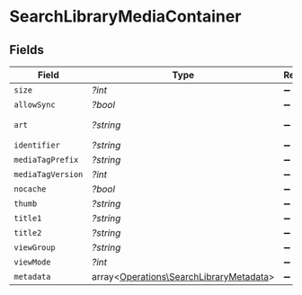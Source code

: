 # SearchLibraryMediaContainer


## Fields

| Field                                                                                       | Type                                                                                        | Required                                                                                    | Description                                                                                 | Example                                                                                     |
| ------------------------------------------------------------------------------------------- | ------------------------------------------------------------------------------------------- | ------------------------------------------------------------------------------------------- | ------------------------------------------------------------------------------------------- | ------------------------------------------------------------------------------------------- |
| `size`                                                                                      | *?int*                                                                                      | :heavy_minus_sign:                                                                          | N/A                                                                                         | 2                                                                                           |
| `allowSync`                                                                                 | *?bool*                                                                                     | :heavy_minus_sign:                                                                          | N/A                                                                                         | false                                                                                       |
| `art`                                                                                       | *?string*                                                                                   | :heavy_minus_sign:                                                                          | N/A                                                                                         | /:/resources/show-fanart.jpg                                                                |
| `identifier`                                                                                | *?string*                                                                                   | :heavy_minus_sign:                                                                          | N/A                                                                                         | com.plexapp.plugins.library                                                                 |
| `mediaTagPrefix`                                                                            | *?string*                                                                                   | :heavy_minus_sign:                                                                          | N/A                                                                                         | /system/bundle/media/flags/                                                                 |
| `mediaTagVersion`                                                                           | *?int*                                                                                      | :heavy_minus_sign:                                                                          | N/A                                                                                         | 1698860922                                                                                  |
| `nocache`                                                                                   | *?bool*                                                                                     | :heavy_minus_sign:                                                                          | N/A                                                                                         | true                                                                                        |
| `thumb`                                                                                     | *?string*                                                                                   | :heavy_minus_sign:                                                                          | N/A                                                                                         | /:/resources/show.png                                                                       |
| `title1`                                                                                    | *?string*                                                                                   | :heavy_minus_sign:                                                                          | N/A                                                                                         | TV Shows                                                                                    |
| `title2`                                                                                    | *?string*                                                                                   | :heavy_minus_sign:                                                                          | N/A                                                                                         | Search for ''                                                                               |
| `viewGroup`                                                                                 | *?string*                                                                                   | :heavy_minus_sign:                                                                          | N/A                                                                                         | season                                                                                      |
| `viewMode`                                                                                  | *?int*                                                                                      | :heavy_minus_sign:                                                                          | N/A                                                                                         | 65593                                                                                       |
| `metadata`                                                                                  | array<[Operations\SearchLibraryMetadata](../../Models/Operations/SearchLibraryMetadata.md)> | :heavy_minus_sign:                                                                          | N/A                                                                                         |                                                                                             |